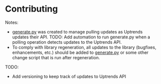 # Contributing

Notes:
  - [generate.py](generate.py) was created to manage pulling updates as Uptrends updates
    their API. TODO: Add automation to run generate.py when a polling operation detects
    updates to the Uptrends API.
  - To comply with library regeneration, all updates to the library (bugfixes,
    enhancements, etc.) should be added to [generate.py](generate.py) or some other
    change script that is run after regeneration.

TODO:
  - Add versioning to keep track of updates to Uptrends API
